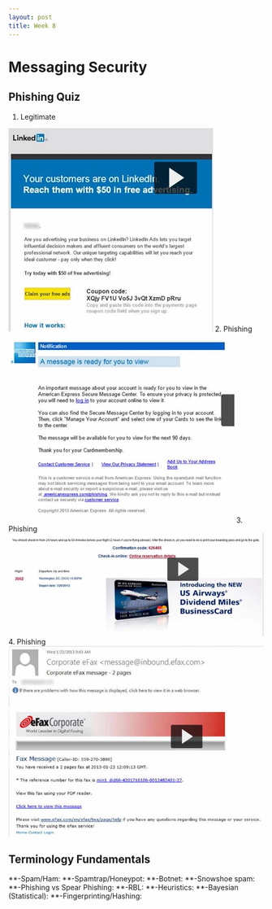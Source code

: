 ```yaml
---
layout: post
title: Week 8
---
```

# Messaging Security
## Phishing Quiz
1. Legitimate 
<img src= "https://raw.githubusercontent.com/viscovin/viscovin.github.io/master/images/phishQ1.JPG">
2. Phishing 
<img src= "https://raw.githubusercontent.com/viscovin/viscovin.github.io/master/images/phishQ2.JPG">
3. Phishing
<img src= "https://raw.githubusercontent.com/viscovin/viscovin.github.io/master/images/phishQ3.JPG">
4. Phishing
<img src= "https://raw.githubusercontent.com/viscovin/viscovin.github.io/master/images/phishQ4.JPG">

## Terminology Fundamentals
**-Spam/Ham: 
**-Spamtrap/Honeypot: 
**-Botnet: 
**-Snowshoe spam:
**-Phishing vs Spear Phishing: 
**-RBL:
**-Heuristics:
**-Bayesian (Statistical):
**-Fingerprinting/Hashing:

